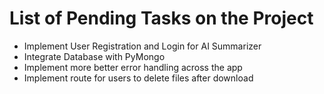 # List of Pending Tasks on the Project

- Implement User Registration and Login for AI Summarizer
- Integrate Database with PyMongo
- Implement more better error handling across the app
- Implement route for users to delete files after download

